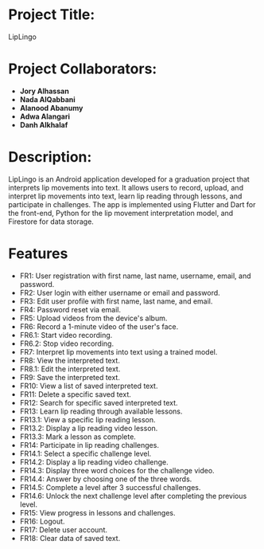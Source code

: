 # Project Title:
LipLingo

# Project Collaborators:
- **Jory Alhassan**
- **Nada AlQabbani**
- **Alanood Abanumy**
- **Adwa Alangari**
- **Danh Alkhalaf**

# Description:
LipLingo is an Android application developed for a graduation project that interprets lip movements into text. It allows users to record, upload, and interpret lip movements into text, learn lip reading through lessons, and participate in challenges. The app is implemented using Flutter and Dart for the front-end, Python for the lip movement interpretation model, and Firestore for data storage.
# Features
- FR1: User registration with first name, last name, username, email, and password.
- FR2: User login with either username or email and password.
- FR3: Edit user profile with first name, last name, and email.
- FR4: Password reset via email.
- FR5: Upload videos from the device's album.
- FR6: Record a 1-minute video of the user's face.
- FR6.1: Start video recording.
- FR6.2: Stop video recording.
- FR7: Interpret lip movements into text using a trained model.
- FR8: View the interpreted text.
- FR8.1: Edit the interpreted text.
- FR9: Save the interpreted text.
- FR10: View a list of saved interpreted text.
- FR11: Delete a specific saved text.
- FR12: Search for specific saved interpreted text.
- FR13: Learn lip reading through available lessons.
- FR13.1: View a specific lip reading lesson.
- FR13.2: Display a lip reading video lesson.
- FR13.3: Mark a lesson as complete.
- FR14: Participate in lip reading challenges.
- FR14.1: Select a specific challenge level.
- FR14.2: Display a lip reading video challenge.
- FR14.3: Display three word choices for the challenge video.
- FR14.4: Answer by choosing one of the three words.
- FR14.5: Complete a level after 3 successful challenges.
- FR14.6: Unlock the next challenge level after completing the previous level.
- FR15: View progress in lessons and challenges.
- FR16: Logout.
- FR17: Delete user account.
- FR18: Clear data of saved text.

